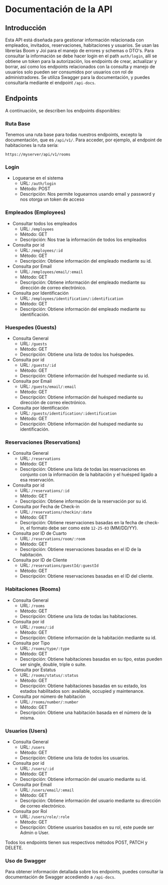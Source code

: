 # Documentación de la API

## Introducción

Esta API está diseñada para gestionar información relacionada con empleados, invitados, reservaciones, habitaciones y usuarios.
Se usan las librerías Boom y Joi para el manejo de errores y schemas o DTO's. Para consultar la información se debe hacer login en el path `auth/login`, allí se obtiene un token para la autorización, los endpoints de crear, actualizar y borrar, así como los endpoints relacionados con la consulta y manejo de usuarios solo pueden ser consumidos por usuarios con rol de administradores. Se utiliza Swagger para la documentación, y puedes consultarla mediante el endpoint `/api-docs`.

## Endpoints

A continuación, se describen los endpoints disponibles:

### Ruta Base

Tenemos una ruta base para todas nuestros endpoints, excepto la documentación, que es `/api/v1/`. Para acceder, por ejemplo, al endpoint de habitaciones la ruta sería:

`https://myserver/api/v1/rooms`

### Login

- Loguearse en el sistema
  - URL: `/auth/login`
  - Método: POST
  - Descripción: Nos permite loguearnos usando email y password y nos otorga un token de acceso

### Empleados (Employees)

- Consultar todos los empleados
  - URL: `/employees`
  - Método: GET
  - Descripción: Nos trae la información de todos los empleados
- Consulta por id
  - URL: `/employees/:id`
  - Método: GET
  - Descripción: Obtiene información del empleado mediante su id.
- Consulta por Email
  - URL: `/employees/email/:email`
  - Método: GET
  - Descripción: Obtiene información del empleado mediante su dirección de correo electrónico.
- Consulta por Identificación
  - URL: `/employees/identification/:identification`
  - Método: GET
  - Descripción: Obtiene información del empleado mediante su identificación.

### Huespedes (Guests)

- Consulta General
  - URL: `/guests`
  - Método: GET
  - Descripción: Obtiene una lista de todos los huéspedes.
- Consulta por id
  - URL: `/guests/:id`
  - Método: GET
  - Descripción: Obtiene información del huésped mediante su id.
- Consulta por Email
  - URL: `/guests/email/:email`
  - Método: GET
  - Descripción: Obtiene información del huésped mediante su dirección de correo electrónico.
- Consulta por Identificación
  - URL: `/guests/identification/:identification`
  - Método: GET
  - Descripción: Obtiene información del huésped mediante su identificación.

### Reservaciones (Reservations)

- Consulta General
  - URL: `/reservations`
  - Método: GET
  - Descripción: Obtiene una lista de todas las reservaciones en conjunto con la información de la habitación y el huésped ligado a esa reservación.
- Consulta por id
  - URL: `/reservations/:id`
  - Método: GET
  - Descripción: Obtiene información de la reservación por su id.
- Consulta por Fecha de Check-in
  - URL: `/reservations/checkin/:date`
  - Método: GET
  - Descripción: Obtiene reservaciones basadas en la fecha de check-in, el formato debe ser como este `12-25-03` (MM/DD/YY).
- Consulta por ID de Cuarto
  - URL: `/reservations/room/:room`
  - Método: GET
  - Descripción: Obtiene reservaciones basadas en el ID de la habitación.
- Consulta por ID de Cliente
  - URL: `/reservations/guestId/:guestId`
  - Método: GET
  - Descripción: Obtiene reservaciones basadas en el ID del cliente.

### Habitaciones (Rooms)

- Consulta General
  - URL: `/rooms`
  - Método: GET
  - Descripción: Obtiene una lista de todas las habitaciones.
- Consulta por id
  - URL: `/rooms/:id`
  - Método: GET
  - Descripción: Obtiene información de la habitación mediante su id.
- Consulta por Tipo
  - URL: `/rooms/type/:type`
  - Método: GET
  - Descripción: Obtiene habitaciones basadas en su tipo, estas pueden ser single, double, triple o suite.
- Consulta por Estatus
  - URL: `/rooms/status/:status`
  - Método: GET
  - Descripción: Obtiene habitaciones basadas en su estado, los estados habilitados son: available, occupied y maintenance.
- Consulta por número de habitación
  - URL: `/rooms/number/:number`
  - Método: GET
  - Descripción: Obtiene una habitación basada en el número de la misma.

### Usuarios (Users)

- Consulta General
  - URL: `/users`
  - Método: GET
  - Descripción: Obtiene una lista de todos los usuarios.
- Consulta por id
  - URL: `/users/:id`
  - Método: GET
  - Descripción: Obtiene información del usuario mediante su id.
- Consulta por Email
  - URL: `/users/email/:email`
  - Método: GET
  - Descripción: Obtiene información del usuario mediante su dirección de correo electrónico.
- Consulta por Rol
  - URL: `/users/role/:role`
  - Método: GET
  - Descripción: Obtiene usuarios basados en su rol, este puede ser Admin o User.

Todos los endpoints tienen sus respectivos métodos POST, PATCH y DELETE.

### Uso de Swagger

Para obtener información detallada sobre los endpoints, puedes consultar la documentación de Swagger accediendo a `/api-docs`.
